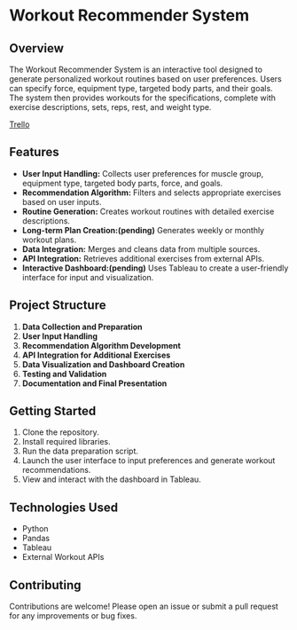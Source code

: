# Workout Recommender System

## Overview
The Workout Recommender System is an interactive tool designed to generate personalized workout routines based on user preferences. Users can specify force, equipment type, targeted body parts, and their goals. The system then provides workouts for the specifications, complete with exercise descriptions, sets, reps, rest, and weight type.

[Trello](https://trello.com/b/QE9VqWfc/workout-recommender-week-9-final-project)

## Features
- **User Input Handling:** Collects user preferences for muscle group, equipment type, targeted body parts, force, and goals.
- **Recommendation Algorithm:** Filters and selects appropriate exercises based on user inputs.
- **Routine Generation:** Creates workout routines with detailed exercise descriptions.
- **Long-term Plan Creation:(pending)** Generates weekly or monthly workout plans.
- **Data Integration:** Merges and cleans data from multiple sources.
- **API Integration:** Retrieves additional exercises from external APIs.
- **Interactive Dashboard:(pending)** Uses Tableau to create a user-friendly interface for input and visualization.

## Project Structure
1. **Data Collection and Preparation**
2. **User Input Handling**
3. **Recommendation Algorithm Development**
4. **API Integration for Additional Exercises**
5. **Data Visualization and Dashboard Creation**
6. **Testing and Validation**
7. **Documentation and Final Presentation**

## Getting Started
1. Clone the repository.
2. Install required libraries.
3. Run the data preparation script.
4. Launch the user interface to input preferences and generate workout recommendations.
5. View and interact with the dashboard in Tableau.

## Technologies Used
- Python
- Pandas
- Tableau
- External Workout APIs

## Contributing
Contributions are welcome! Please open an issue or submit a pull request for any improvements or bug fixes.

